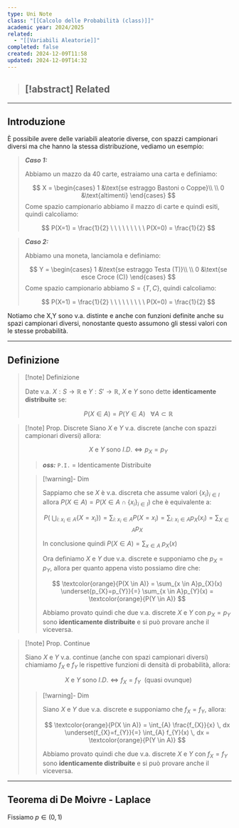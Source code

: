 ```yaml
---
type: Uni Note
class: "[[Calcolo delle Probabilità (class)]]"
academic year: 2024/2025
related:
  - "[[Variabili Aleatorie]]"
completed: false
created: 2024-12-09T11:58
updated: 2024-12-09T14:32
---
```


>[!abstract] Related
>- 

---
## Introduzione

È possibile avere delle variabili aleatorie diverse, con spazzi campionari diversi ma che hanno la stessa distribuzione, vediamo un esempio:

>***Caso 1:***
>
>Abbiamo un mazzo da 40 carte, estraiamo una carta e definiamo:
>
>$$
>X = \begin{cases}
>1 &\text{se estraggo Bastoni o Coppe}\\ \\
>0 &\text{altimenti}
>\end{cases}
>$$
>Come spazio campionario abbiamo il mazzo di carte e quindi esiti, quindi calcoliamo:
>
>$$
>P(X=1) = \frac{1}{2} \ \ \ \ \ \ \ \ \ P(X=0) = \frac{1}{2}
>$$

>***Caso 2:***
>
>Abbiamo una moneta, lanciamola e definiamo:
>
>$$
>Y = \begin{cases}
>1 &\text{se estraggo Testa (T)}\\ \\
>0 &\text{se esce Croce (C)}
>\end{cases}
>$$
>Come spazio campionario abbiamo $S = \{ T,C \}$, quindi calcoliamo:
>
>$$
>P(X=1) = \frac{1}{2} \ \ \ \ \ \ \ \ \ P(X=0) = \frac{1}{2}
>$$

Notiamo che X,Y sono v.a. distinte e anche con funzioni definite anche su spazi campionari diversi, nonostante questo assumono gli stessi valori con le stesse probabilità.

---
## Definizione

>[!note] Definizione
>
>Date v.a. $X:S \to \mathbb{R}$ e $Y:S' \to \mathbb{R}$, $X$ e $Y$ sono dette **identicamente distribuite** se:
>
>$$
>P(X \in A) = P(Y \in A)\ \ \ \forall A \subset \mathbb{R} 
>$$

>[!note] Prop. Discrete
>Siano $X$ e $Y$ v.a. discrete (anche con spazzi campionari diversi) allora:
>
>$$
>X \text{ e } Y \text{ sono } I.D. \iff p_{X} = p_{Y}
>$$
>
>>***oss:*** `P.I.` = Identicamente Distribuite
>
>>[!warning]- Dim
>>
>>Sappiamo che se $X$  è v.a. discreta che assume valori $\{x_{i}\}_{i\in I}​$ allora $P(X \in A)=P(X \in A \cap \{x_{i}​\}_{i\in I​})$ che è equivalente a:
>>
>>$$
>>P\left(\; \bigcup_{i:\; x_{i} \in A} \{X=x_{i}​\} \right) = \sum_{i:\; x_{i} \in A} P(X= x_{i}​) = \sum_{i:\; x_{i}\in A} p_{X}​(x_{i}​) = \sum_{X \in A}p_{X}
>>$$
>>
>>In conclusione quindi $P(X \in A) = \sum_{x \in A}\; p_{X}(x)$
>>
>>Ora definiamo $X$ e $Y$ due v.a. discrete e supponiamo che $p_{X} = p_{Y}$, allora per quanto appena visto possiamo dire che:
>>
>>$$
>>\textcolor{orange}{P(X \in A)} = \sum_{x \in A}p_{X}(x) \underset{p_{X}=p_{Y}}{=} \sum_{x \in A}p_{Y}(x) = \textcolor{orange}{P(Y \in A)}
>>$$
>>
>>Abbiamo provato quindi che due v.a. discrete $X$  e $Y$  con $p_{X} = p_{Y}$​ sono **identicamente distribuite** e si può provare anche il viceversa.

>[!note] Prop. Continue
>
>Siano $X$ e $Y$ v.a. continue (anche con spazi campionari diversi) chiamiamo $f_{X}$​ e $f_{Y}$​ le rispettive funzioni di densità di probabilità, allora:
>
>$$
>X \text{ e }Y\text{ sono } I.D. \iff f_{X} ​= f_{Y}​\ \ \text{(quasi ovunque)}
>$$
>
>>[!warning]- Dim
>>
>>
>>Siano $X$ e $Y$ due v.a. discrete e supponiamo che $f_{X} = f_{Y}$, allora:
>>
>>$$
>>\textcolor{orange}{P(X \in A)} = \int_{A} \frac{f_{X}}{x} \, dx  \underset{f_{X}=f_{Y}}{=} \int_{A} f_{Y}(x)  \, dx  = \textcolor{orange}{P(Y \in A)}
>>$$
>>
>>Abbiamo provato quindi che due v.a. discrete $X$ e $Y$  con $f_{X}​ = f_{Y}$​ sono **identicamente distribuite** e si può provare anche il viceversa.

---
## Teorema di De Moivre - Laplace

Fissiamo $p \in (0,1)$